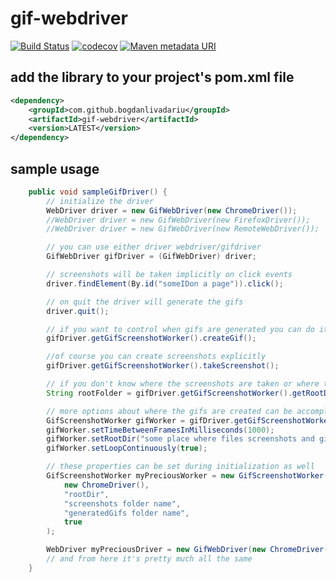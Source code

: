# gif-webdriver 
[![Build Status](https://travis-ci.org/web-innovate/gif-webdriver.svg?branch=master)](https://travis-ci.org/web-innovate/gif-webdriver)
[![codecov](https://codecov.io/gh/web-innovate/gif-webdriver/branch/master/graph/badge.svg)](https://codecov.io/gh/web-innovate/gif-webdriver)
[![Maven metadata URI](https://img.shields.io/maven-metadata/v/http/central.maven.org/maven2/com/github/bogdanlivadariu/gif-webdriver/maven-metadata.xml.svg?style=plastic)](https://search.maven.org/#search%7Cga%7C1%7Ca%3A%22gif-webdriver%22)

## add the library to your project's pom.xml file
```xml
<dependency>
    <groupId>com.github.bogdanlivadariu</groupId>
    <artifactId>gif-webdriver</artifactId>
    <version>LATEST</version>
</dependency>
```


## sample usage
```java
    public void sampleGifDriver() {
        // initialize the driver
        WebDriver driver = new GifWebDriver(new ChromeDriver());
        //WebDriver driver = new GifWebDriver(new FirefoxDriver());
        //WebDriver driver = new GifWebDriver(new RemoteWebDriver());

        // you can use either driver webdriver/gifdriver
        GifWebDriver gifDriver = (GifWebDriver) driver;

        // screenshots will be taken implicitly on click events
        driver.findElement(By.id("someIDon a page")).click();

        // on quit the driver will generate the gifs
        driver.quit();

        // if you want to control when gifs are generated you can do it through the API
        gifDriver.getGifScreenshotWorker().createGif();

        //of course you can create screenshots explicitly
        gifDriver.getGifScreenshotWorker().takeScreenshot();

        // if you don't know where the screenshots are taken or where the gifs are created
        String rootFolder = gifDriver.getGifScreenshotWorker().getRootDir();

        // more options about where the gifs are created can be accomplished by using these methods
        GifScreenshotWorker gifWorker = gifDriver.getGifScreenshotWorker();
        gifWorker.setTimeBetweenFramesInMilliseconds(1000);
        gifWorker.setRootDir("some place where files screenshots and gifs will be placed");
        gifWorker.setLoopContinuously(true);

        // these properties can be set during initialization as well
        GifScreenshotWorker myPreciousWorker = new GifScreenshotWorker(
            new ChromeDriver(),
            "rootDir",
            "screenshots folder name",
            "generatedGifs folder name",
            true
        );

        WebDriver myPreciousDriver = new GifWebDriver(new ChromeDriver(), myPreciousWorker);
        // and from here it's pretty much all the same
    }
```
